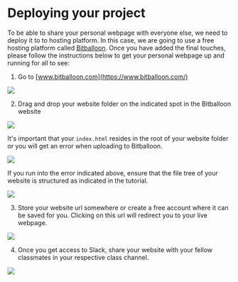 # Deploying your project

To be able to share your personal webpage with everyone else, we need to deploy it to to hosting platform. In this case, we are going to use a free hosting platform called [Bitballoon](https://www.bitballoon.com/). Once you have added the final touches, please follow the instructions below to get your personal webpage up and running for all to see:

1. Go to [www.bitballoon.com](https://www.bitballoon.com/)

![](https://cd.sseu.re/BitBalloon_-_The_fastest_simplest_HTML5_hosting_platform_on_the_planet_2018-03-21_10-56-37.png)

2. Drag and drop your website folder on the indicated spot in the Bitballoon website

![](https://cd.sseu.re/BitBalloon_-_The_fastest_simplest_HTML5_hosting_platform_on_the_planet_2018-03-21_11-48-16.png)

It's important that your `index.html` resides in the root of your website folder or you will get an error when uploading to Bitballoon.

![](https://cd.sseu.re/BitBalloon_-_The_fastest_simplest_HTML5_hosting_platform_on_the_planet_2018-03-21_11-19-15.png)

If you run into the error indicated above, ensure that the file tree of your website is structured as indicated in the tutorial.

![](https://cd.sseu.re/the_big_lebio_website_2018-03-21_11-50-06.png)

3. Store your website url somewhere or create a free account where it can be saved for you. Clicking on this url will redirect you to your live webpage.

![](https://cd.sseu.re/BitBalloon_-_By_Netlify_2018-03-21_11-36-14.png)

4. Once you get access to Slack, share your website with your fellow classmates in your respective class channel.

![](https://cd.sseu.re/Slack_-_Codaisseur_Students__Teachers_2018-03-21_11-44-18.png)
